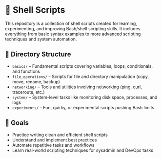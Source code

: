 # 🐚 Shell Scripts

This repository is a collection of shell scripts created for learning, experimenting, and improving Bash/shell scripting skills. It includes everything from basic syntax examples to more advanced scripting techniques and system automation.

## 📁 Directory Structure

- `basics/` – Fundamental scripts covering variables, loops, conditionals, and functions  
- `file_operations/` – Scripts for file and directory manipulation (copy, move, rename, backup)  
- `networking/` – Tools and utilities involving networking (ping, curl, traceroute, etc.)  
- `system/` – System-level tasks like monitoring disk space, processes, and logs  
- `experiments/` – Fun, quirky, or experimental scripts pushing Bash limits  

## 🧠 Goals

- Practice writing clean and efficient shell scripts  
- Understand and implement best practices  
- Automate repetitive tasks and workflows  
- Learn real-world scripting techniques for sysadmin and DevOps tasks 
